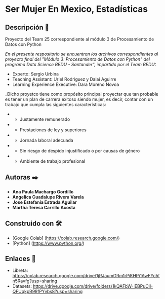 # **Ser Mujer En Mexico, Estadísticas**

## Descripción 🔖
Proyecto del Team 25 correspondiente al módulo 3 de Procesamiento de Datos con Python

_En el presente respositorio se encuentran los archivos correspondientes al proyecto final del "Módulo 3: Procesamiento de Datos con Python" del programa Data Science BEDU - Santander", impartido por el Team BEDU:_
 * Experto: Sergio Urbina
 * Teaching Assistant: Uriel Rodríguez y Dalai Aguirre
 * Learning Experience Executive: Dara Moreno Novoa

_Dicho proyetco tiene como propósito principal proyectar que tan probable es tener un plan de carrera exitoso siendo mujer, es decir, contar con un trabajo que cumpla las siguientes características:
 * - Justamente remunerado
 * - Prestaciones de ley y superiores
 * - Jornada laboral adecuada
 * - Sin riesgo de despido injustificado o por causas de género 
 * - Ambiente de trabajo profesional


## Autoras ✒️

 * **Ana Paula Machargo Gordillo**
 * **Angelica Guadalupe Rivera Varela**
 * **Jose Estefania Estrada Aguilar**
 * **Martha Teresa Carrillo Acosta**

## Construido con 🛠️

* [Google Colab] (https://colab.research.google.com/)
* [Python] (https://www.python.org/)

## Enlaces 🔗
* Libreta: https://colab.research.google.com/drive/1jRJaumGRm1rPiKHPi1AwFYc5fn5Ravfg?usp=sharing
* Datasets: https://drive.google.com/drive/folders/1kQAFbW-IEBPuCiI-QFUqkpB99fPYvbs8?usp=sharing
